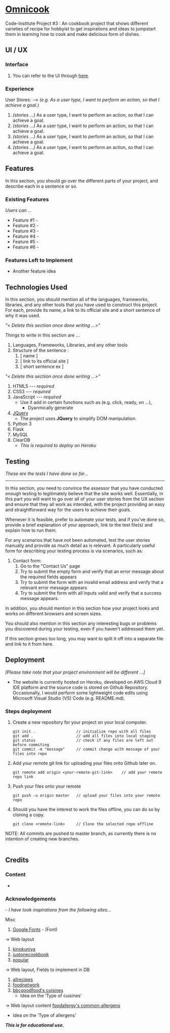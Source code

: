 # [Omnicook](https://naturaldev0.github.io/p3-omnicook/)

Code-Institute Project #3 : An cookbook project that shows different varieties of recipe for hobbyist to get inspirations and ideas to jumpstart them in learning how to cook and make delicious form of dishes.
 
 
## UI / UX

### Interface
1. You can refer to the UI through [here](https://drive.google.com/file/d/15hE_VO6VaOnUheitaI-4sei5_7XlH8Kt/view?usp=sharing).

### Experience
User Stores: --> <i>(e.g. As a user type, I want to perform an action, so that I achieve a goal.)</i>

1. <i>(stories ...)</i> As a user type, I want to perform an action, so that I can achieve a goal.
1. <i>(stories ...)</i> As a user type, I want to perform an action, so that I can achieve a goal.
1. <i>(stories ...)</i> As a user type, I want to perform an action, so that I can achieve a goal.
1. <i>(stories ...)</i> As a user type, I want to perform an action, so that I can achieve a goal.

## Features

In this section, you should go over the different parts of your project, and describe each in a sentence or so.
 
### Existing Features

<i>Users can ...</i>

* Feature #1 - 
* Feature #2 - 
* Feature #3 - 
* Feature #4 - 
* Feature #5 - 
* Feature #6 - 

### Features Left to Implement
- Another feature idea

## Technologies Used

In this section, you should mention all of the languages, frameworks, libraries, and any other tools that you have used to construct this project. For each, provide its name, a link to its official site and a short sentence of why it was used.

<i>"< Delete this sectiion once done writing ...>"</i>

Things to write in this section are ...

1. Languages, Frameworks, Libraries, and any other tools
1. Structure of the sentence :
    1. [ name ]
    1. [ link to its official site ]
    1. [ short sentence ex ]
    
<i>"< Delete this sectiion once done writing ...>"</i>

1. HTML5 --- *required*
1. CSS3 --- *required*
1. JavaScript --- *required*
    * Use it add in certain functions such as (e.g. click, ready, on ...),
        * Dyanmically generate
1. [JQuery](https://jquery.com)
    * The project uses **JQuery** to simplify DOM manipulation.
1. Python 3
1. Flask
1. MySQL
1. ClearDB
    * *This is required to deploy on Heroku*


## Testing

<i>These are the tests I have done so far...</i>
<hr>

In this section, you need to convince the assessor that you have conducted enough testing to legitimately believe that the site works well. Essentially, in this part you will want to go over all of your user stories from the UX section and ensure that they all work as intended, with the project providing an easy and straightforward way for the users to achieve their goals.

Whenever it is feasible, prefer to automate your tests, and if you've done so, provide a brief explanation of your approach, link to the test file(s) and explain how to run them.

For any scenarios that have not been automated, test the user stories manually and provide as much detail as is relevant. A particularly useful form for describing your testing process is via scenarios, such as:

1. Contact form:
    1. Go to the "Contact Us" page
    2. Try to submit the empty form and verify that an error message about the required fields appears
    3. Try to submit the form with an invalid email address and verify that a relevant error message appears
    4. Try to submit the form with all inputs valid and verify that a success message appears.

In addition, you should mention in this section how your project looks and works on different browsers and screen sizes.

You should also mention in this section any interesting bugs or problems you discovered during your testing, even if you haven't addressed them yet.

If this section grows too long, you may want to split it off into a separate file and link to it from here.

## Deployment

<i>[Please take note that your project environment will be different ...]</i>

* The website is currently hosted on Heroku, developed on AWS Cloud 9 IDE platform and the source code is stored on Github Repository. Occasionally, I would perform some lightweight code edits using Microsoft Visual Studio (VS) Code (e.g. README.md).

### Steps deployment

1. Create a new repository for your project on your local computer.
    ```
    git init .                  // initialize repo with all files
    git add .                   // add all files into local staging
    git status                  // check if any files are left out before commiting
    git commit -m "message"     // commit change with message of your files into repo
    ```
2. Add your remote git link for uploading your files onto Github later on.
    ```
    git remote add origin <your-remote-git-link>    // add your remote repo link
    ```
3. Push your files onto your remote
    ```
    git push -u origin master   // upload your files into your remote repo
    ```

4. Should you have the interest to work the files offline, you can do so by cloning a copy.
    ```
    git clone <remote-link>     // Clone the selected repo offline
    ```

NOTE: All commits are pushed to master branch, as currently there is no intention of creating new branches.
<br><br>

## Credits

### Content
* 

### Acknowledgements

<i>- I have took inspirations from the following sites...</i>

Misc

1. [Google Fonts](https://fonts.google.com/) - (Font)

→ Web layout
1. [kinokuniya](https://kinokuniya.com.sg/)
1. [justonecookbook](https://www.justonecookbook.com/)
1. [popular](https://www.popular.com.sg/)

→ Web layout, Fields to implement in DB
1. [allrecipes](https://www.allrecipes.com/)
1. [foodnetwork](https://www.foodnetwork.com/)
1. [bbcgoodfood's cuisines](https://www.bbcgoodfood.com/recipes/category/cuisines)
    * Idea on the ‘Type of cuisines’

→ Web layout content
[foodallergy's common-allergens](https://www.foodallergy.org/common-allergens)
* Idea on the ‘Type of allergens’

***This is for educational use.***